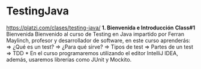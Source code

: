 # TestingJava
https://platzi.com/clases/testing-java/
**1. Bienvenida e Introducción**
    **Class#1**
        Bienvenida
            Bienvenido al curso de Testing en Java impartido por Ferran Maylinch, profesor y desarrollador de software, en este curso aprenderás:
            => ¿Qué es un test?
            => ¿Para qué sirve?
            => Tipos de test
            => Partes de un test
            => TDD
            * En el curso programaremos utilizando el editor IntelliJ IDEA, además, usaremos librerías como JUnit y Mockito.